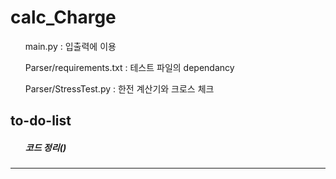 # calc_Charge
<ul>main.py : 입출력에 이용</ul>
<ul>Parser/requirements.txt : 테스트 파일의 dependancy</ul>
<ul>Parser/StressTest.py : 한전 계산기와 크로스 체크</ul>
<h2>to-do-list</h2>
<h5>
<ul>코드 정리()</ul>
<ul></ul>
</h5>
<hr>